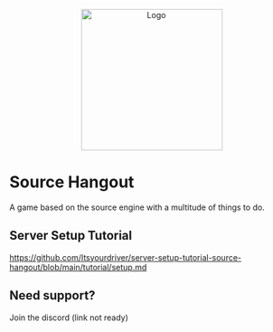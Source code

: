<p align="center">
  <a href="https://example.com/">
    <img src="https://user-images.githubusercontent.com/73563507/197061822-ef1c9c56-399d-4afd-a836-347d98bb30e9.png" alt="Logo" width=250 height=250>
  </a>


# Source Hangout
A game based on the source engine with a multitude of things to do.


## Server Setup Tutorial
https://github.com/Itsyourdriver/server-setup-tutorial-source-hangout/blob/main/tutorial/setup.md



## Need support? 
Join the discord (link not ready)

